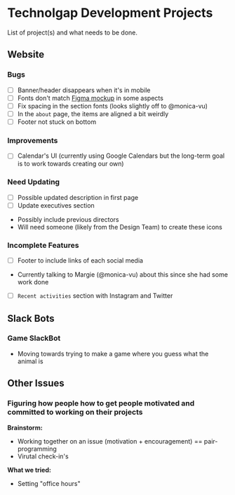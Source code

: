 # Technolgap Development Projects
List of project(s) and what needs to be done. 

## Website
### Bugs 
- [ ] Banner/header disappears when it's in mobile
- [ ] Fonts don't match [Figma mockup](https://www.figma.com/file/ciTL29R7gAaKkipH6v8QLL/Technolgap-official-Mockups?node-id=483%3A0) in some aspects
- [ ] Fix spacing in the section fonts (looks slightly off to @monica-vu) 
- [ ] In the `about` page, the items are aligned a bit weirdly 
- [ ] Footer not stuck on bottom 

### Improvements
- [ ] Calendar's UI (currently using Google Calendars but the long-term goal is to work towards creating our own)  

### Need Updating 
- [ ] Possible updated description in first page 
- [ ] Update executives section 
* Possibly include previous directors 
* Will need someone (likely from the Design Team) to create these icons 

### Incomplete Features 
- [ ] Footer to include links of each social media 
* Currently talking to Margie (@monica-vu) about this since she had some work done 
- [ ] `Recent activities` section with Instagram and Twitter 

## Slack Bots 
### Game SlackBot 
* Moving towards trying to make a game where you guess what the animal is 

## Other Issues
### Figuring how people how to get people motivated and committed to working on their projects 
<b> Brainstorm: </b> 
- Working together on an issue (motivation + encouragement) == pair-programming
- Virutal check-in's 

<b> What we tried: </b> 
- Setting "office hours" 
